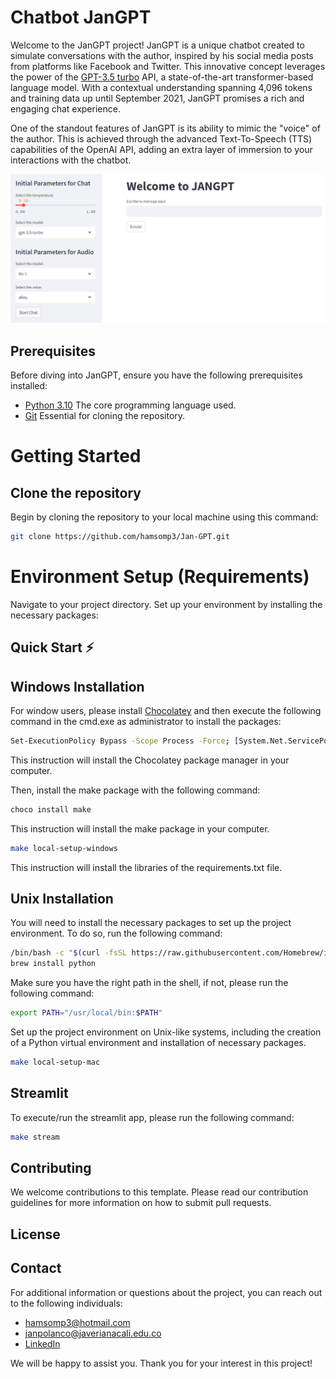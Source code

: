 # Chatbot JanGPT

Welcome to the JanGPT project! JanGPT is a unique chatbot created to simulate conversations with the author, inspired by his social media posts from platforms like Facebook and Twitter. This innovative concept leverages the power of the [GPT-3.5 turbo](https://openai.com/blog/new-models-and-developer-products-announced-at-devday) API, a state-of-the-art transformer-based language model. With a contextual understanding spanning 4,096 tokens and training data up until September 2021, JanGPT promises a rich and engaging chat experience.

One of the standout features of JanGPT is its ability to mimic the "voice" of the author. This is achieved through the advanced Text-To-Speech (TTS) capabilities of the OpenAI API, adding an extra layer of immersion to your interactions with the chatbot.

![Visualization of the Chat](./img/photo1.png)

## Prerequisites

Before diving into JanGPT, ensure you have the following prerequisites installed:

- [Python 3.10](https://www.python.org/downloads/release/python-3100/) The core programming language used.
- [Git](https://git-scm.com/downloads) Essential for cloning the repository.

# Getting Started

## Clone the repository

Begin by cloning the repository to your local machine using this command:

```sh
git clone https://github.com/hamsomp3/Jan-GPT.git
```

# Environment Setup (Requirements)

Navigate to your project directory. Set up your environment by installing the necessary packages:

## Quick Start ⚡

## Windows Installation

For window users, please install [Chocolatey](https://chocolatey.org/install) and then execute the following command in the cmd.exe as administrator to install the packages:

```sh
Set-ExecutionPolicy Bypass -Scope Process -Force; [System.Net.ServicePointManager]::SecurityProtocol = [System.Net.ServicePointManager]::SecurityProtocol -bor 3072; iex ((New-Object System.Net.WebClient).DownloadString('https://community.chocolatey.org/install.ps1'))
```
This instruction will install the Chocolatey package manager in your computer.

Then, install the make package with the following command:

```sh
choco install make
```

This instruction will install the make package in your computer.


```sh
make local-setup-windows
```

This instruction will install the libraries of the requirements.txt file.

## Unix Installation

You will need to install the necessary packages to set up the project environment. To do so, run the following command:

```sh
/bin/bash -c "$(curl -fsSL https://raw.githubusercontent.com/Homebrew/install/HEAD/install.sh)"
brew install python
```

Make sure you have the right path in the shell, if not, please run the following command:

```sh
export PATH="/usr/local/bin:$PATH"
```

Set up the project environment on Unix-like systems, including the creation of a Python virtual environment and installation of necessary packages.

```sh
make local-setup-mac
```

## Streamlit

To execute/run the streamlit app, please run the following command:

```sh
make stream
```

## Contributing
We welcome contributions to this template. Please read our contribution guidelines for more information on how to submit pull requests.

## License

## Contact

For additional information or questions about the project, you can reach out to the following individuals:

- hamsomp3@hotmail.com
- janpolanco@javerianacali.edu.co
- [LinkedIn](https://www.linkedin.com/in/jan-polanco-velasco/)

We will be happy to assist you. Thank you for your interest in this project!